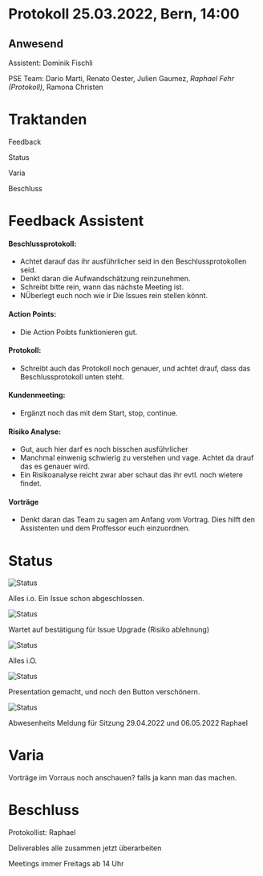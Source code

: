 # Protokoll 25.03.2022, Bern, 14:00
## Anwesend 
Assistent: Dominik Fischli

PSE Team: Dario Marti, Renato Oester, Julien Gaumez, *Raphael Fehr (Protokoll)*, Ramona Christen

# Traktanden

Feedback 

Status

Varia 

Beschluss

# Feedback Assistent

#### Beschlussprotokoll: 
- Achtet darauf das ihr ausführlicher seid in den Beschlussprotokollen seid. 
- Denkt daran die Aufwandschätzung reinzunehmen.
- Schreibt bitte rein, wann das nächste Meeting ist.
- NÜberlegt euch noch wie ir Die Issues rein stellen könnt.

#### Action Points: 
- Die Action Poibts funktionieren gut. 

#### Protokoll: 
- Schreibt auch das Protokoll noch genauer, und achtet drauf, dass das Beschlussprotokoll unten steht.

#### Kundenmeeting: 
- Ergänzt noch das mit dem Start, stop, continue.

#### Risiko Analyse: 
- Gut, auch hier darf es noch bisschen ausführlicher
- Manchmal einwenig schwierig zu verstehen und vage. Achtet da drauf das es genauer wird. 
- Ein Risikoanalyse reicht zwar aber schaut das ihr evtl. noch wietere findet.

#### Vorträge 
- Denkt daran das Team zu sagen am Anfang vom Vortrag. Dies hilft den Assistenten und dem Proffessor euch einzuordnen.

# Status
![Status](https://img.shields.io/badge/Ramona_Christen-Status-green)

Alles i.o. Ein Issue schon abgeschlossen.

![Status](https://img.shields.io/badge/Dario_Marti-Status-green)

Wartet auf bestätigung für Issue Upgrade (Risiko ablehnung) 

![Status](https://img.shields.io/badge/Renat_Oester-Status-green)

Alles i.O.

![Status](https://img.shields.io/badge/Julien_Gaumez-Status-green)

Presentation gemacht, und noch den Button verschönern. 


![Status](https://img.shields.io/badge/Raphael_Fehr-Status-green)

Abwesenheits Meldung für Sitzung 29.04.2022 und 06.05.2022 Raphael

# Varia 
Vorträge im Vorraus noch anschauen? falls ja kann man das machen. 

# Beschluss 
Protokollist: Raphael 

Deliverables alle zusammen jetzt überarbeiten 

Meetings immer Freitags ab 14 Uhr

